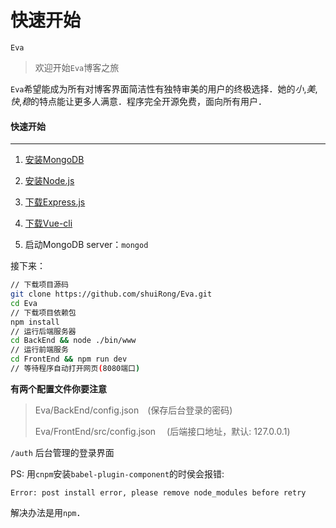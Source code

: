 # 快速开始

`Eva`

> 欢迎开始`Eva`博客之旅

`Eva`希望能成为所有对博客界面简洁性有独特审美的用户的终极选择．她的*小*,*美*,*快*,*稳*的特点能让更多人满意．程序完全开源免费，面向所有用户．



#### 快速开始

------

1. [安装MongoDB](https://jockchou.gitbooks.io/getting-started-with-mongodb/content/book/install.html)


1. [安装Node.js](https://nodejs.org/zh-cn/)
2. [下载Express.js](https://expressjs.com/zh-cn/starter/installing.html)
3. [下载Vue-cli](https://cn.vuejs.org/v2/guide/installation.html)
4. 启动MongoDB server：`mongod`

接下来：

```bash
// 下载项目源码
git clone https://github.com/shuiRong/Eva.git
cd Eva
// 下载项目依赖包
npm install
// 运行后端服务器
cd BackEnd && node ./bin/www
// 运行前端服务
cd FrontEnd && npm run dev
// 等待程序自动打开网页(8080端口)
```

**有两个配置文件你要注意**

> Eva/BackEnd/config.json　(保存后台登录的密码)
>
> Eva/FrontEnd/src/config.json  　(后端接口地址，默认: 127.0.0.1)



`/auth` 后台管理的登录界面

PS: 用`cnpm`安装`babel-plugin-component`的时侯会报错:

````shell
Error: post install error, please remove node_modules before retry
````

解决办法是用`npm`．